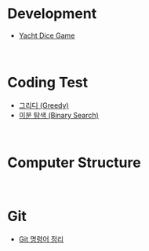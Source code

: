# Development
- [Yacht Dice Game](https://github.com/Hagug/Yacht-Dice)

</br>

# Coding Test
- [그리디 (Greedy)](Coding_Test/README.md)
- [이분 탐색 (Binary Search)](Coding_Test/README.md)

</br>

# Computer Structure

</br>

# Git
- [Git 명령어 정리](Git/README.md)



